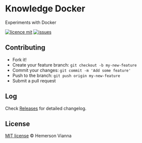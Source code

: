 # Knowledge Docker

Experiments with Docker

[![licence mit](https://img.shields.io/badge/license-MIT-blue.svg?style=flat-square)](http://hemersonvianna.mit-license.org/)
[![issues](https://img.shields.io/github/issues/descco-tools/knowledge-docker.svg?style=flat-square)](https://github.com/descco-tools/knowledge-docker/issues)

## Contributing

- Fork it!
- Create your feature branch: `git checkout -b my-new-feature`
- Commit your changes: `git commit -m 'Add some feature'`
- Push to the branch: `git push origin my-new-feature`
- Submit a pull request

## Log

Check [Releases](https://github.com/descco-tools/knowledge-docker/releases) for detailed changelog.

## License

[MIT license](http://hemersonvianna.mit-license.org/) © Hemerson Vianna